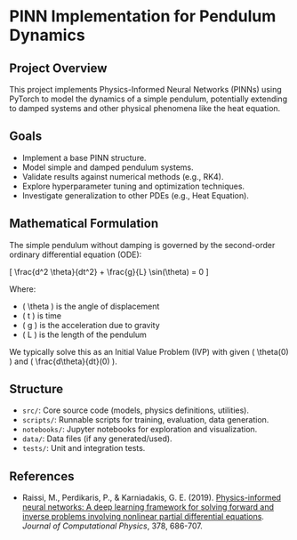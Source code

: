 # PINN Implementation for Pendulum Dynamics

## Project Overview

This project implements Physics-Informed Neural Networks (PINNs) using PyTorch to model the dynamics of a simple pendulum, potentially extending to damped systems and other physical phenomena like the heat equation.

## Goals

- Implement a base PINN structure.
- Model simple and damped pendulum systems.
- Validate results against numerical methods (e.g., RK4).
- Explore hyperparameter tuning and optimization techniques.
- Investigate generalization to other PDEs (e.g., Heat Equation).

## Mathematical Formulation

The simple pendulum without damping is governed by the second-order ordinary differential equation (ODE):

\[ \frac{d^2 \theta}{dt^2} + \frac{g}{L} \sin(\theta) = 0 \]

Where:
- \( \theta \) is the angle of displacement
- \( t \) is time
- \( g \) is the acceleration due to gravity
- \( L \) is the length of the pendulum

We typically solve this as an Initial Value Problem (IVP) with given \( \theta(0) \) and \( \frac{d\theta}{dt}(0) \).

## Structure

- `src/`: Core source code (models, physics definitions, utilities).
- `scripts/`: Runnable scripts for training, evaluation, data generation.
- `notebooks/`: Jupyter notebooks for exploration and visualization.
- `data/`: Data files (if any generated/used).
- `tests/`: Unit and integration tests.

## References

- Raissi, M., Perdikaris, P., & Karniadakis, G. E. (2019). [Physics-informed neural networks: A deep learning framework for solving forward and inverse problems involving nonlinear partial differential equations](https://doi.org/10.1016/j.jcp.2018.10.045). *Journal of Computational Physics*, 378, 686-707. 